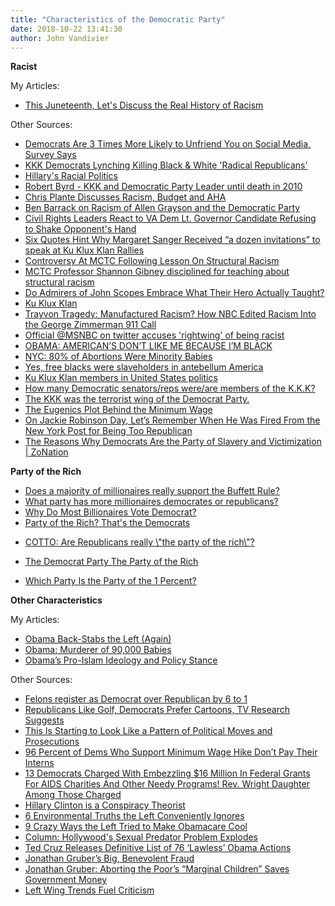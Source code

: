 ```yaml
---
title: "Characteristics of the Democratic Party"
date: 2018-10-22 13:41:30
author: John Vandivier
---
```




<strong>Racist</strong>

My Articles:
<ul>
 	<li><a title=\"This Juneteenth, Let’s Discuss the Real History of Rascism\" href=\"http://caeconomics.wordpress.com/2013/06/20/this-juneteenth-lets-discuss-the-real-history-of-rascism/\">This Juneteenth, Let's Discuss the Real History of Racism</a></li>
</ul>
Other Sources:
<ul>
 	<li><a href=\"http://fortune.com/2016/12/19/social-media-election/\">Democrats Are 3 Times More Likely to Unfriend You on Social Media, Survey Says</a></li>
 	<li><a href=\"https://www.youtube.com/watch?v=8bEOiDjdhF4\">KKK Democrats Lynching Killing Black &amp; White 'Radical Republicans'</a></li>
 	<li><a href=\"http://online.wsj.com/article/SB10001424127887324139404579013144182779468.html\">Hillary's Racial Politics</a></li>
 	<li><a href=\"http://en.wikipedia.org/w/index.php?title=Robert_Byrd&amp;oldid=631433447#Ku_Klux_Klan\">Robert Byrd - KKK and Democratic Party Leader until death in 2010</a></li>
 	<li><a href=\"http://www.youtube.com/watch?v=ToYDYkxDzf0\">Chris Plante Discusses Racism, Budget and AHA</a></li>
 	<li><a href=\"http://www.youtube.com/watch?v=0wNNCcBeksc\">Ben Barrack on Racism of Allen Grayson and the Democratic Party</a></li>
 	<li><a href=\"http://www.breitbart.com/Big-Government/2013/11/03/Civil-Rights-Leaders-React-to-VA-Dem-Lt-Gov-Candidate-Refusing-to-Shake-Opponent-s-Hand\">Civil Rights Leaders React to VA Dem Lt. Governor Candidate Refusing to Shake Opponent's Hand</a></li>
 	<li><a href=\"http://margaretsanger.blogspot.com/2013/06/six-quotes-hint-why-marget-sanger.html\">Six Quotes Hint Why Margaret Sanger Received “a dozen invitations” to speak at Ku Klux Klan Rallies</a></li>
 	<li><a href=\"http://minnesota.cbslocal.com/2013/11/20/controversy-at-mctc-following-lesson-on-structural-racism/\">Controversy At MCTC Following Lesson On Structural Racism</a></li>
 	<li><a href=\"http://www.youtube.com/watch?v=72zJvVQWutA\">MCTC Professor Shannon Gibney disciplined for teaching about structural racism</a></li>
 	<li><a href=\"http://www.youtube.com/watch?v=72zJvVQWutA\">Do Admirers of John Scopes Embrace What Their Hero Actually Taught?</a></li>
 	<li><a href=\"http://www.youtube.com/watch?v=72zJvVQWutA\">Ku Klux Klan</a></li>
 	<li><a href=\"http://www.youtube.com/watch?v=72zJvVQWutA\">Trayvon Tragedy: Manufactured Racism? How NBC Edited Racism Into the George Zimmerman 911 Call</a></li>
 	<li><a href=\"http://therightscoop.com/official-msnbc-on-twitter-accuses-rightwing-of-being-racist/\">Official @MSNBC on twitter accuses 'rightwing' of being racist</a></li>
 	<li><a href=\"http://tellmenow.com/obama-americans-dont-like-me-because-im-black/\">OBAMA: AMERICAN’S DON’T LIKE ME BECAUSE I’M BLACK</a></li>
 	<li><a href=\"http://cnsnews.com/news/article/michael-w-chapman/nyc-80-abortions-were-minority-babies\">NYC: 80% of Abortions Were Minority Babies</a></li>
 	<li><a href=\"https://www.youtube.com/watch?v=8uSCWj1AGTQ\">Yes, free blacks were slaveholders in antebellum America</a></li>
 	<li><a href=\"http://en.wikipedia.org/w/index.php?title=Ku_Klux_Klan_members_in_United_States_politics&amp;oldid=632188973\">Ku Klux Klan members in United States politics</a></li>
 	<li><a href=\"https://answers.yahoo.com/question/index?qid=20101111192031AA3XkBO\">How many Democratic senators/reps were/are members of the K.K.K?</a></li>
 	<li><a href=\"https://realdemocrathistory.wordpress.com/category/kkk/\">The KKK was the terrorist wing of the Democrat Party.</a></li>
 	<li><a href=\"http://fee.org/freeman/detail/the-eugenics-plot-of-the-minimum-wage\">The Eugenics Plot Behind the Minimum Wage</a></li>
 	<li><a href=\"http://reason.com/blog/2015/04/15/on-jackie-robinson-day-lets-remember-whe\">On Jackie Robinson Day, Let’s Remember When He Was Fired From the New York Post for Being Too Republican</a></li>
 	<li><a href=\"https://www.youtube.com/watch?v=9kry_VfFSh4\">The Reasons Why Democrats Are the Party of Slavery and Victimization | ZoNation</a></li>
</ul>
<strong>Party of the Rich</strong>
<ul>
 	<li><a href=\"http://www.washingtonpost.com/blogs/fact-checker/post/does-a-majority-of-millionaires-really-support-the-buffett-rule/2012/04/19/gIQAbigVUT_blog.html\">Does a majority of millionaires really support the Buffett Rule?</a></li>
 	<li><a href=\"http://wiki.answers.com/Q/What_party_has_more_millionaires_democrates_or_republicans?#slide=2\">What party has more millionaires democrates or republicans?</a></li>
 	<li><a href=\"http://community.beliefnet.com/go/thread/view/44011/29056573/Why_do_Most_Billionaires_Vote_Democrat\">Why Do Most Billionaires Vote Democrat?</a></li>
 	<li><a href=\"http://www.americanthinker.com/2013/09/party_of_the_rich_thats_the_democrats.html\">Party of the Rich? That's the Democrats</a></li>
 	<li>
<p style=\"display: inline !important;\"><a href=\"http://communities.washingtontimes.com/neighborhood/conscience-realist/2013/oct/10/cotto-are-republicans-really-party-rich/\">COTTO: Are Republicans really \"the party of the rich\"?</a></p>
</li>
 	<li>
<p style=\"display: inline !important;\"><a href=\"http://www.nationalblackrepublicans.com/index.cfm?fuseaction=pages.DYK-The%20Democrat%20PartyThe%20Party%20of%20the%20Rich\">The Democrat Party The Party of the Rich</a></p>
</li>
 	<li><a href=\"https://capitalresearch.org/article/party-one-percent/\">Which Party Is the Party of the 1 Percent?</a></li>
</ul>
<strong>Other Characteristics</strong>

My Articles:
<ul>
 	<li><a href=\"http://www.afterecon.com/economics-and-finance/obama-back-stabs-left/\">Obama Back-Stabs the Left (Again)</a></li>
 	<li><a href=\"http://www.afterecon.com/politics-and-government/obama-murderer-of-90000-babies/\">Obama: Murderer of 90,000 Babies</a></li>
 	<li><a href=\"http://www.afterecon.com/philosophy-religion-and-apologetics/obamas-pro-islam-ideology-and-policy-stance/\">Obama’s Pro-Islam Ideology and Policy Stance</a></li>
</ul>
<span style=\"font-size: 14px; line-height: 1.5em;\">Other Sources:</span>
<ul>
 	<li><a href=\"http://www.bizpacreview.com/2014/01/01/felons-register-as-democrat-over-republican-by-6-to-1-91647\">Felons register as Democrat over Republican by 6 to 1</a></li>
 	<li><a style=\"line-height: 1.5em;\" href=\"http://mediadecoder.blogs.nytimes.com/2012/10/11/republicans-like-golf-democrats-prefer-cartoons-tv-research-suggests/\">Republicans Like Golf, Democrats Prefer Cartoons, TV Research Suggests</a></li>
 	<li><a href=\"http://pjmedia.com/tatler/2014/01/24/this-is-starting-to-look-like-a-pattern-of-political-moves-and-prosecutions/\">This Is Starting to Look Like a Pattern of Political Moves and Prosecutions</a></li>
 	<li><a href=\"http://cnsnews.com/mrctv-blog/matt-vespa/96-percent-dems-who-support-minimum-wage-hike-don-t-pay-their-interns\">96 Percent of Dems Who Support Minimum Wage Hike Don’t Pay Their Interns</a></li>
 	<li><a href=\"http://www.thegatewaypundit.com/2013/09/13-democrats-charged-with-embezzling-16-million-in-federal-grants-for-aids-charities-and-other-needy-programs-rev-wright-daughter-among-those-charged/\">13 Democrats Charged With Embezzling $16 Million In Federal Grants For AIDS Charities And Other Needy Programs! Rev. Wright Daughter Among Those Charged</a></li>
 	<li><a href=\"https://www.youtube.com/watch?v=hPOk_PEqLQk\">Hillary Clinton is a Conspiracy Theorist</a></li>
 	<li><a href=\"http://blog.heritage.org/2014/05/04/6-enviromental-truths-left-conviently-ignores/\">6 Environmental Truths the Left Conveniently Ignores</a></li>
 	<li><a href=\"http://blog.heritage.org/2014/04/01/9-crazy-ways-the-left-tried-to-make-obamacare/\">9 Crazy Ways the Left Tried to Make Obamacare Cool</a></li>
 	<li><a href=\"http://newsbusters.org/blogs/michelle-malkin/2014/05/06/column-hollywoods-sexual-predator-problem-explodes\">Column: Hollywood's Sexual Predator Problem Explodes</a></li>
 	<li><a href=\"http://dailycaller.com/2014/05/07/ted-cruz-releases-definitive-list-of-76-lawless-obama-actions/\">Ted Cruz Releases Definitive List of 76 ‘Lawless’ Obama Actions</a></li>
 	<li><a href=\"http://fee.org/the_freeman/detail/jonathan-grubers-big-benevolent-fraud\">Jonathan Gruber’s Big, Benevolent Fraud</a></li>
 	<li><a href=\"http://riehlworldview.com/2014/11/jonathan-gruber-aborting-the-poors-marginal-children-saves-government-money.html\">Jonathan Gruber: Aborting the Poor’s “Marginal Children” Saves Government Money</a></li>
 	<li><a href=\"http://www.afterecon.com/politics-and-government/left-wing-trends-fuel-criticism/\">Left Wing Trends Fuel Criticism</a></li>
</ul>